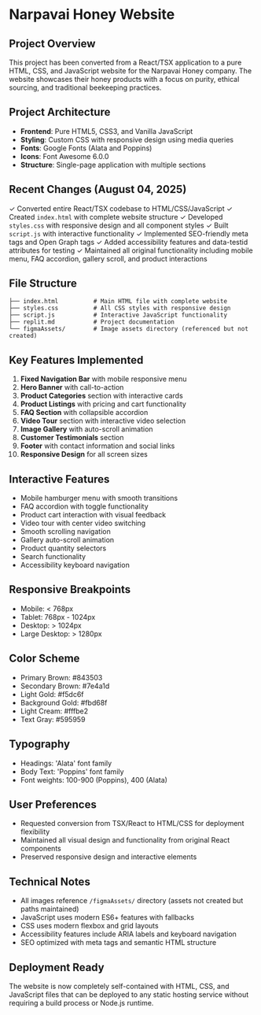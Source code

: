 # Narpavai Honey Website

## Project Overview
This project has been converted from a React/TSX application to a pure HTML, CSS, and JavaScript website for the Narpavai Honey company. The website showcases their honey products with a focus on purity, ethical sourcing, and traditional beekeeping practices.

## Project Architecture
- **Frontend**: Pure HTML5, CSS3, and Vanilla JavaScript
- **Styling**: Custom CSS with responsive design using media queries
- **Fonts**: Google Fonts (Alata and Poppins)
- **Icons**: Font Awesome 6.0.0
- **Structure**: Single-page application with multiple sections

## Recent Changes (August 04, 2025)
✓ Converted entire React/TSX codebase to HTML/CSS/JavaScript
✓ Created `index.html` with complete website structure
✓ Developed `styles.css` with responsive design and all component styles
✓ Built `script.js` with interactive functionality
✓ Implemented SEO-friendly meta tags and Open Graph tags
✓ Added accessibility features and data-testid attributes for testing
✓ Maintained all original functionality including mobile menu, FAQ accordion, gallery scroll, and product interactions

## File Structure
```
├── index.html          # Main HTML file with complete website
├── styles.css          # All CSS styles with responsive design
├── script.js           # Interactive JavaScript functionality
├── replit.md           # Project documentation
└── figmaAssets/        # Image assets directory (referenced but not created)
```

## Key Features Implemented
1. **Fixed Navigation Bar** with mobile responsive menu
2. **Hero Banner** with call-to-action
3. **Product Categories** section with interactive cards
4. **Product Listings** with pricing and cart functionality
5. **FAQ Section** with collapsible accordion
6. **Video Tour** section with interactive video selection
7. **Image Gallery** with auto-scroll animation
8. **Customer Testimonials** section
9. **Footer** with contact information and social links
10. **Responsive Design** for all screen sizes

## Interactive Features
- Mobile hamburger menu with smooth transitions
- FAQ accordion with toggle functionality
- Product cart interaction with visual feedback
- Video tour with center video switching
- Smooth scrolling navigation
- Gallery auto-scroll animation
- Product quantity selectors
- Search functionality
- Accessibility keyboard navigation

## Responsive Breakpoints
- Mobile: < 768px
- Tablet: 768px - 1024px
- Desktop: > 1024px
- Large Desktop: > 1280px

## Color Scheme
- Primary Brown: #843503
- Secondary Brown: #7e4a1d
- Light Gold: #f5dc6f
- Background Gold: #fbd68f
- Light Cream: #fffbe2
- Text Gray: #595959

## Typography
- Headings: 'Alata' font family
- Body Text: 'Poppins' font family
- Font weights: 100-900 (Poppins), 400 (Alata)

## User Preferences
- Requested conversion from TSX/React to HTML/CSS for deployment flexibility
- Maintained all visual design and functionality from original React components
- Preserved responsive design and interactive elements

## Technical Notes
- All images reference `/figmaAssets/` directory (assets not created but paths maintained)
- JavaScript uses modern ES6+ features with fallbacks
- CSS uses modern flexbox and grid layouts
- Accessibility features include ARIA labels and keyboard navigation
- SEO optimized with meta tags and semantic HTML structure

## Deployment Ready
The website is now completely self-contained with HTML, CSS, and JavaScript files that can be deployed to any static hosting service without requiring a build process or Node.js runtime.
